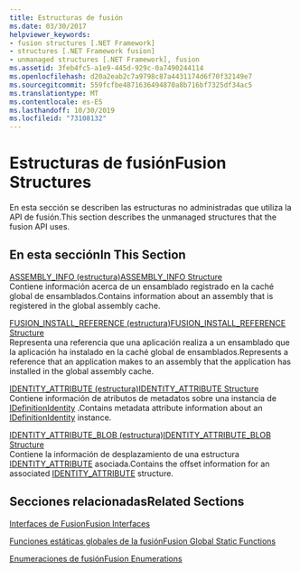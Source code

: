 ```yaml
---
title: Estructuras de fusión
ms.date: 03/30/2017
helpviewer_keywords:
- fusion structures [.NET Framework]
- structures [.NET Framework fusion]
- unmanaged structures [.NET Framework], fusion
ms.assetid: 3feb4fc5-a1e9-445d-929c-0a7490244114
ms.openlocfilehash: d20a2eab2c7a9798c87a4431174d6f70f32149e7
ms.sourcegitcommit: 559fcfbe4871636494870a8b716bf7325df34ac5
ms.translationtype: MT
ms.contentlocale: es-ES
ms.lasthandoff: 10/30/2019
ms.locfileid: "73108132"
---
```

# <a name="fusion-structures"></a><span data-ttu-id="ec44d-102">Estructuras de fusión</span><span class="sxs-lookup"><span data-stu-id="ec44d-102">Fusion Structures</span></span>
<span data-ttu-id="ec44d-103">En esta sección se describen las estructuras no administradas que utiliza la API de fusión.</span><span class="sxs-lookup"><span data-stu-id="ec44d-103">This section describes the unmanaged structures that the fusion API uses.</span></span>  
  
## <a name="in-this-section"></a><span data-ttu-id="ec44d-104">En esta sección</span><span class="sxs-lookup"><span data-stu-id="ec44d-104">In This Section</span></span>  
 [<span data-ttu-id="ec44d-105">ASSEMBLY_INFO (estructura)</span><span class="sxs-lookup"><span data-stu-id="ec44d-105">ASSEMBLY_INFO Structure</span></span>](assembly-info-structure.md)  
 <span data-ttu-id="ec44d-106">Contiene información acerca de un ensamblado registrado en la caché global de ensamblados.</span><span class="sxs-lookup"><span data-stu-id="ec44d-106">Contains information about an assembly that is registered in the global assembly cache.</span></span>  
  
 [<span data-ttu-id="ec44d-107">FUSION_INSTALL_REFERENCE (estructura)</span><span class="sxs-lookup"><span data-stu-id="ec44d-107">FUSION_INSTALL_REFERENCE Structure</span></span>](fusion-install-reference-structure.md)  
 <span data-ttu-id="ec44d-108">Representa una referencia que una aplicación realiza a un ensamblado que la aplicación ha instalado en la caché global de ensamblados.</span><span class="sxs-lookup"><span data-stu-id="ec44d-108">Represents a reference that an application makes to an assembly that the application has installed in the global assembly cache.</span></span>  
  
 [<span data-ttu-id="ec44d-109">IDENTITY_ATTRIBUTE (estructura)</span><span class="sxs-lookup"><span data-stu-id="ec44d-109">IDENTITY_ATTRIBUTE Structure</span></span>](identity-attribute-structure.md)  
 <span data-ttu-id="ec44d-110">Contiene información de atributos de metadatos sobre una instancia de [IDefinitionIdentity](idefinitionidentity-interface.md) .</span><span class="sxs-lookup"><span data-stu-id="ec44d-110">Contains metadata attribute information about an [IDefinitionIdentity](idefinitionidentity-interface.md) instance.</span></span>  
  
 [<span data-ttu-id="ec44d-111">IDENTITY_ATTRIBUTE_BLOB (estructura)</span><span class="sxs-lookup"><span data-stu-id="ec44d-111">IDENTITY_ATTRIBUTE_BLOB Structure</span></span>](identity-attribute-blob-structure.md)  
 <span data-ttu-id="ec44d-112">Contiene la información de desplazamiento de una estructura [IDENTITY_ATTRIBUTE](identity-attribute-structure.md) asociada.</span><span class="sxs-lookup"><span data-stu-id="ec44d-112">Contains the offset information for an associated [IDENTITY_ATTRIBUTE](identity-attribute-structure.md) structure.</span></span>  
  
## <a name="related-sections"></a><span data-ttu-id="ec44d-113">Secciones relacionadas</span><span class="sxs-lookup"><span data-stu-id="ec44d-113">Related Sections</span></span>  
 [<span data-ttu-id="ec44d-114">Interfaces de Fusion</span><span class="sxs-lookup"><span data-stu-id="ec44d-114">Fusion Interfaces</span></span>](fusion-interfaces.md)  
  
 [<span data-ttu-id="ec44d-115">Funciones estáticas globales de la fusión</span><span class="sxs-lookup"><span data-stu-id="ec44d-115">Fusion Global Static Functions</span></span>](fusion-global-static-functions.md)  
  
 [<span data-ttu-id="ec44d-116">Enumeraciones de fusión</span><span class="sxs-lookup"><span data-stu-id="ec44d-116">Fusion Enumerations</span></span>](fusion-enumerations.md)
